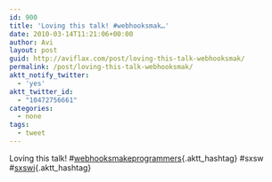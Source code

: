 ```yaml
---
id: 900
title: 'Loving this talk! #webhooksmak…'
date: 2010-03-14T11:21:06+00:00
author: Avi
layout: post
guid: http://aviflax.com/post/loving-this-talk-webhooksmak/
permalink: /post/loving-this-talk-webhooksmak/
aktt_notify_twitter:
  - 'yes'
aktt_twitter_id:
  - "10472756661"
categories:
  - none
tags:
  - tweet
---
```

Loving this talk! #[webhooksmakeprogrammers](http://search.twitter.com/search?q=%23webhooksmakeprogrammers){.aktt_hashtag} #sxsw #[sxswi](http://search.twitter.com/search?q=%23sxswi){.aktt_hashtag}